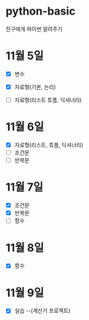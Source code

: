 # python-basic
친구에게 파이썬 알려주기

# 11월 5일

- [x] 변수
- [x] 자료형(기본, 논리)
- [ ] 자료형(리스트 튜플, 딕셔너리)
  
  
# 11월 6일
- [x] 자료형(리스트, 튜플, 딕셔너리)
- [ ] 조건문
- [ ] 반복문
  
# 11월 7일
- [x] 조건문
- [x] 반복문
- [ ] 함수

# 11월 8일
- [x] 함수

# 11월 9일
- [x] 실습 --(계산기 프로젝트)
